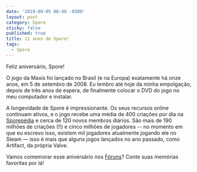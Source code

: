 ```yaml
---
date: '2019-09-05 08:48 -0300'
layout: post
category: Spore
sticky: false
published: true
title: 11 anos de Spore!
tags:
  - Spore
---
```

Feliz aniversário, Spore!

O jogo da Maxis foi lançado no Brasil (e na Europa) exatamente há onze anos, em 5 de setembro de 2008. Eu lembro até hoje da minha empolgação, depois de três anos de espera, de finalmente colocar o DVD do jogo no meu computador e instalar.

A longevidade de Spore é impressionante. Os seus recursos online continuam ativos, e o jogo recebe uma média de 400 criações por dia na [Sporepédia](https://www.spore.com/sporepedia) e cerca de 120 novos membros diários. São mais de 190 milhões de criações (!!) e cinco milhões de jogadores -- no momento em que eu escrevo isso, existem mil jogadores atualmente jogando ele no Steam — isso é mais que alguns jogos lançados no ano passado, como Artifact, da própria Valve.

Vamos comemorar esse aniversário nos [Fóruns](https://forum.esporo.net)? Conte suas memórias favoritas por lá!
